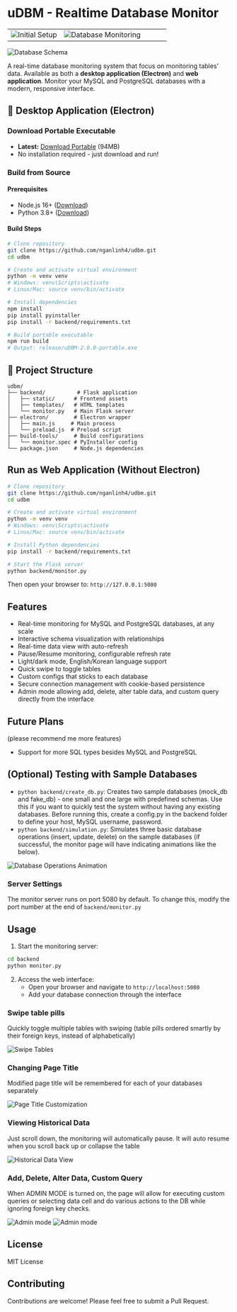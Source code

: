 # uDBM - Realtime Database Monitor

<table>
<tr>
<td width="33.3333%">
<img src="readme_assets/initial.png" alt="Initial Setup">
</td>
<td width="66.6666%">
<img src="readme_assets/ui.png" alt="Database Monitoring">
</td>
</tr>
</table>

![Database Schema](readme_assets/schema.png)

A real-time database monitoring system that focus on monitoring tables' data. Available as both a **desktop application (Electron)** and **web application**. Monitor your MySQL and PostgreSQL databases with a modern, responsive interface.

## 🚀 Desktop Application (Electron)

### Download Portable Executable
- **Latest:** [Download Portable](https://github.com/nganlinh4/udbm/releases/latest) (94MB)
- No installation required - just download and run!

### Build from Source

#### Prerequisites
- Node.js 16+ ([Download](https://nodejs.org/))
- Python 3.8+ ([Download](https://www.python.org/))

#### Build Steps

```bash
# Clone repository
git clone https://github.com/nganlinh4/udbm.git
cd udbm

# Create and activate virtual environment
python -m venv venv
# Windows: venv\Scripts\activate
# Linux/Mac: source venv/bin/activate

# Install dependencies
npm install
pip install pyinstaller
pip install -r backend/requirements.txt

# Build portable executable
npm run build
# Output: release/uDBM-2.0.0-portable.exe
```

## 📁 Project Structure

```
udbm/
├── backend/          # Flask application
│   ├── static/      # Frontend assets
│   ├── templates/   # HTML templates
│   └── monitor.py   # Main Flask server
├── electron/        # Electron wrapper
│   ├── main.js     # Main process
│   └── preload.js  # Preload script
├── build-tools/     # Build configurations
│   └── monitor.spec # PyInstaller config
└── package.json     # Node.js dependencies
```

## Run as Web Application (Without Electron)

```bash
# Clone repository
git clone https://github.com/nganlinh4/udbm.git
cd udbm

# Create and activate virtual environment
python -m venv venv
# Windows: venv\Scripts\activate
# Linux/Mac: source venv/bin/activate

# Install Python dependencies
pip install -r backend/requirements.txt

# Start the Flask server
python backend/monitor.py
```

Then open your browser to: `http://127.0.0.1:5080`

## Features

- Real-time monitoring for MySQL and PostgreSQL databases, at any scale
- Interactive schema visualization with relationships
- Real-time data view with auto-refresh
- Pause/Resume monitoring, configurable refresh rate
- Light/dark mode, English/Korean language support
- Quick swipe to toggle tables
- Custom configs that sticks to each database
- Secure connection management with cookie-based persistence
- Admin mode allowing add, delete, alter table data, and custom query directly from the interface

## Future Plans

(please recommend me more features)
- Support for more SQL types besides MySQL and PostgreSQL

## (Optional) Testing with Sample Databases

- `python backend/create_db.py`: Creates two sample databases (mock_db and fake_db) - one small and one large with predefined schemas. Use this if you want to quickly test the system without having any existing databases. Before running this, create a config.py in the backend folder to define your host, MySQL username, password.
- `python backend/simulation.py`: Simulates three basic database operations (insert, update, delete) on the sample databases (if successful, the monitor page will have indicating animations like the below).

![Database Operations Animation](readme_assets/animation.png)

### Server Settings

The monitor server runs on port 5080 by default. To change this, modify the port number at the end of `backend/monitor.py`

## Usage

1. Start the monitoring server:
```bash
cd backend
python monitor.py
```

2. Access the web interface:
   - Open your browser and navigate to `http://localhost:5080`
   - Add your database connection through the interface

### Swipe table pills
Quickly toggle multiple tables with swiping (table pills ordered smartly by their foreign keys, instead of alphabetically) 

![Swipe Tables](readme_assets/swipe.png)

### Changing Page Title

Modified page title will be remembered for each of your databases separately

![Page Title Customization](readme_assets/title.png)

### Viewing Historical Data

Just scroll down, the monitoring will automatically pause. It will auto resume when you scroll back up or collapse the table

![Historical Data View](readme_assets/tooltip.png)

### Add, Delete, Alter Data, Custom Query

When ADMIN MODE is turned on, the page will allow for executing custom queries or selecting data cell and do various actions to the DB while ignoring foreign key checks.

![Admin mode](readme_assets/admin.png)
![Admin mode](readme_assets/custom.png)

## License

MIT License

## Contributing

Contributions are welcome! Please feel free to submit a Pull Request.
